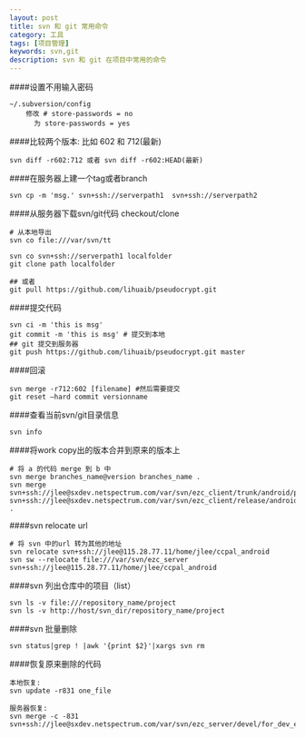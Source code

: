 ```yaml
---
layout: post
title: svn 和 git 常用命令 
category: 工具
tags: [项目管理]
keywords: svn,git 
description: svn 和 git 在项目中常用的命令
---
```


####设置不用输入密码

    ~/.subversion/config 
        修改 # store-passwords = no
          为 store-passwords = yes

####比较两个版本: 比如 602 和 712(最新)

    svn diff -r602:712 或者 svn diff -r602:HEAD(最新)
     

####在服务器上建一个tag或者branch

    svn cp -m 'msg.' svn+ssh://serverpath1  svn+ssh://serverpath2
    

####从服务器下载svn/git代码 checkout/clone

    # 从本地导出
    svn co file:///var/svn/tt

    svn co svn+ssh://serverpath1 localfolder
    git clone path localfolder 

    ## 或者
    git pull https://github.com/lihuaib/pseudocrypt.git

####提交代码

    svn ci -m 'this is msg' 
    git commit -m 'this is msg' # 提交到本地
    ## git 提交到服务器
    git push https://github.com/lihuaib/pseudocrypt.git master

####回滚

    svn merge -r712:602 [filename] #然后需要提交 
    git reset –hard commit versionname

####查看当前svn/git目录信息

    svn info

####将work copy出的版本合并到原来的版本上

    # 将 a 的代码 merge 到 b 中
    svn merge branches_name@version branches_name .
    svn merge svn+ssh://jlee@sxdev.netspectrum.com/var/svn/ezc_client/trunk/android/project svn+ssh://jlee@sxdev.netspectrum.com/var/svn/ezc_client/release/android_2_2 .

####svn relocate url

    # 将 svn 中的url 转为其他的地址
    svn relocate svn+ssh://jlee@115.28.77.11/home/jlee/ccpal_android
    svn sw --relocate file:///var/svn/ezc_server svn+ssh://jlee@115.28.77.11/home/jlee/ccpal_android

####svn 列出仓库中的项目（list）

    svn ls -v file:///repository_name/project
    svn ls -v http://host/svn_dir/repository_name/project


####svn 批量删除

    svn status|grep ! |awk '{print $2}'|xargs svn rm

####恢复原来删除的代码

    本地恢复:
    svn update -r831 one_file

    服务器恢复:
    svn merge -c -831 svn+ssh://jlee@sxdev.netspectrum.com/var/svn/ezc_server/devel/for_dev_env_test/src/main/webapp/mobilePage/


